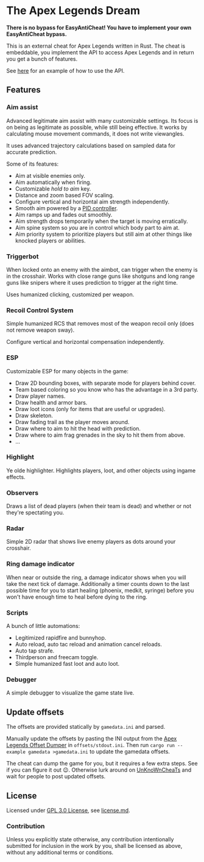 The Apex Legends Dream
======================

**There is no bypass for EasyAntiCheat! You have to implement your own EasyAntiCheat bypass.**

This is an external cheat for Apex Legends written in Rust. The cheat is embeddable, you implement the API to access Apex Legends and in return you get a bunch of features.

See [here](examples/apexdream-win32.rs) for an example of how to use the API.

Features
--------

### Aim assist

Advanced legitimate aim assist with many customizable settings. Its focus is on being as legitimate as possible, while still being effective. It works by calculating mouse movement commands, it does not write viewangles.

It uses advanced trajectory calculations based on sampled data for accurate prediction.

Some of its features:

* Aim at visible enemies only.
* Aim automatically when firing.
* Customizable _hold to aim_ key.
* Distance and zoom based FOV scaling.
* Configure vertical and horizontal aim strength independently.
* Smooth aim powered by a [PID controller](https://en.wikipedia.org/wiki/PID_controller).
* Aim ramps up and fades out smoothly.
* Aim strength drops temporarily when the target is moving erratically.
* Aim spine system so *you* are in control which body part to aim at.
* Aim priority system to prioritize players but still aim at other things like knocked players or abilities.

### Triggerbot

When locked onto an enemy with the aimbot, can trigger when the enemy is in the crosshair. Works with close range guns like shotguns and long range guns like snipers where it uses prediction to trigger at the right time.

Uses humanized clicking, customized per weapon.

### Recoil Control System

Simple humanized RCS that removes most of the weapon recoil only (does not remove weapon sway).

Configure vertical and horizontal compensation independently.

### ESP

Customizable ESP for many objects in the game:

* Draw 2D bounding boxes, with separate mode for players behind cover.
* Team based coloring so you know who has the advantage in a 3rd party.
* Draw player names.
* Draw health and armor bars.
* Draw loot icons (only for items that are useful or upgrades).
* Draw skeleton.
* Draw fading trail as the player moves around.
* Draw where to aim to hit the head with prediction.
* Draw where to aim frag grenades in the sky to hit them from above.
* ...

### Highlight

Ye olde highlighter. Highlights players, loot, and other objects using ingame effects.

### Observers

Draws a list of dead players (when their team is dead) and whether or not they're spectating you.

### Radar

Simple 2D radar that shows live enemy players as dots around your crosshair.

### Ring damage indicator

When near or outside the ring, a damage indicator shows when you will take the next tick of damage. Additionally a timer counts down to the last possible time for you to start healing (phoenix, medkit, syringe) before you won't have enough time to heal before dying to the ring.

### Scripts

A bunch of little automations:

* Legitimized rapidfire and bunnyhop.
* Auto reload, auto tac reload and animation cancel reloads.
* Auto tap strafe.
* Thirdperson and freecam toggle.
* Simple humanized fast loot and auto loot.

### Debugger

A simple debugger to visualize the game state live.

Update offsets
--------------

The offsets are provided statically by `gamedata.ini` and parsed.

Manually update the offsets by pasting the INI output from the [Apex Legends Offset Dumper](https://casualhacks.net/apexdream/apexdumper.html) in `offsets/stdout.ini`. Then run `cargo run --example gamedata >gamedata.ini` to update the gamedata offsets.

The cheat can dump the game for you, but it requires a few extra steps. See if you can figure it out 😉. Otherwise lurk around on [UnKnoWnCheaTs](https://www.unknowncheats.me/forum/apex-legends/319804-apex-legends-reversal-structs-offsets.html) and wait for people to post updated offsets.

## License

Licensed under [GPL 3.0 License](https://opensource.org/licenses/GPL-3.0), see [license.md](license.md).

### Contribution

Unless you explicitly state otherwise, any contribution intentionally submitted
for inclusion in the work by you, shall be licensed as above, without any additional terms or conditions.
